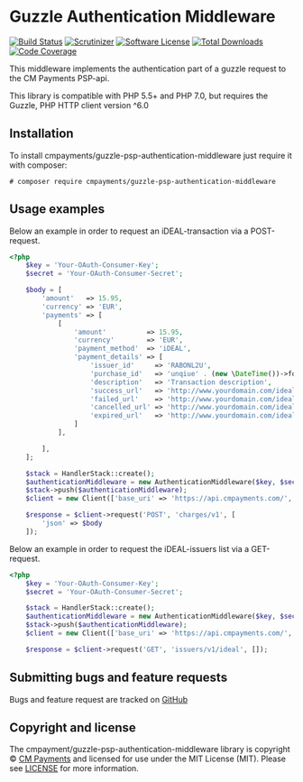 Guzzle Authentication Middleware
=============

[![Build Status][badge-build]][build]
[![Scrutinizer][badge-quality]][quality]
[![Software License][badge-license]][license]
[![Total Downloads][badge-downloads]][downloads]
[![Code Coverage][badge-coverage]][coverage]

This middleware implements the authentication part of a guzzle request to the CM Payments PSP-api.

This library is compatible with PHP 5.5+ and PHP 7.0, but requires the Guzzle, PHP HTTP client version ^6.0

## Installation

To install cmpayments/guzzle-psp-authentication-middleware just require it with composer:
```
# composer require cmpayments/guzzle-psp-authentication-middleware
```


## Usage examples

Below an example in order to request an iDEAL-transaction via a POST-request.

```php
<?php
    $key = 'Your-OAuth-Consumer-Key';
    $secret = 'Your-OAuth-Consumer-Secret';

    $body = [
        'amount'   => 15.95,
        'currency' => 'EUR',
        'payments' => [
            [
                'amount'          => 15.95,
                'currency'        => 'EUR',
                'payment_method'  => 'iDEAL',
                'payment_details' => [
                    'issuer_id'     => 'RABONL2U',
                    'purchase_id'   => 'unqiue' . (new \DateTime())->format('YmdHis'),
                    'description'   => 'Transaction description',
                    'success_url'   => 'http://www.yourdomain.com/ideal/success',
                    'failed_url'    => 'http://www.yourdomain.com/ideal/failed',
                    'cancelled_url' => 'http://www.yourdomain.com/ideal/cancelled',
                    'expired_url'   => 'http://www.yourdomain.com/ideal/expired'
                ]
            ],

        ],
    ];

    $stack = HandlerStack::create();
    $authenticationMiddleware = new AuthenticationMiddleware($key, $secret);
    $stack->push($authenticationMiddleware);
    $client = new Client(['base_uri' => 'https://api.cmpayments.com/', 'handler' => $stack]);

    $response = $client->request('POST', 'charges/v1', [
        'json' => $body
    ]);
```

Below an example in order to request the iDEAL-issuers list via a GET-request.

```php
<?php
    $key = 'Your-OAuth-Consumer-Key';
    $secret = 'Your-OAuth-Consumer-Secret';

    $stack = HandlerStack::create();
    $authenticationMiddleware = new AuthenticationMiddleware($key, $secret);
    $stack->push($authenticationMiddleware);
    $client = new Client(['base_uri' => 'https://api.cmpayments.com/', 'handler' => $stack]);

    $response = $client->request('GET', 'issuers/v1/ideal', []);
```



## Submitting bugs and feature requests

Bugs and feature request are tracked on [GitHub](https://github.com/cmpayments/guzzle-psp-authentication-middleware/issues)

## Copyright and license

The cmpayment/guzzle-psp-authentication-middleware library is copyright © [CM Payments](https://cmpayments.com/) and licensed for use under the MIT License (MIT). Please see [LICENSE][] for more information.

[badge-build]: https://img.shields.io/travis/cmpayments/guzzle-psp-authentication-middleware.svg?style=flat-square
[badge-quality]: https://img.shields.io/scrutinizer/g/cmpayments/guzzle-psp-authentication-middleware.svg?style=flat-square
[badge-license]: https://img.shields.io/badge/license-MIT-brightgreen.svg?style=flat-square
[badge-downloads]: https://img.shields.io/packagist/dt/cmpayments/guzzle-psp-authentication-middleware.svg?style=flat-square
[badge-coverage]: https://scrutinizer-ci.com/g/cmpayments/guzzle-psp-authentication-middleware/badges/coverage.png?b=master

[license]: https://github.com/cmpayments/guzzle-psp-authentication-middleware/blob/master/LICENSE
[build]: https://travis-ci.org/cmpayments/guzzle-psp-authentication-middleware
[quality]: https://scrutinizer-ci.com/g/cmpayments/guzzle-psp-authentication-middleware/
[coverage]: https://scrutinizer-ci.com/g/cmpayments/guzzle-psp-authentication-middleware/?branch=master
[downloads]: https://packagist.org/packages/cmpayments/guzzle-psp-authentication-middleware


